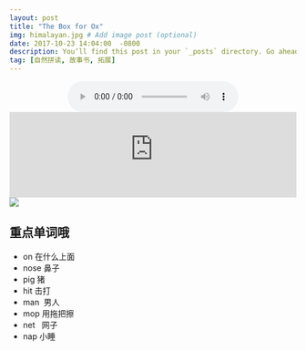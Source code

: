 ```yaml
---
layout: post
title: "The Box for Ox"
img: himalayan.jpg # Add image post (optional)
date: 2017-10-23 14:04:00  -0800
description: You’ll find this post in your `_posts` directory. Go ahead and edit it and re-build the site to see your changes. # Add post description (optional)
tag: [自然拼读, 故事书, 拓展]
---
```


 
<center> <audio controls="controls" width="100%" ></center>
  <source src="http://7xqbv5.com1.z0.glb.clouddn.com/The%20Box%20for%20Ox.mp3" />

<embed  width="100%" src="http://7xqbv5.com1.z0.glb.clouddn.com/The%20Box%20for%20Ox.mp3" />
</audio>

 



<img src="http://7xqbv5.com1.z0.glb.clouddn.com/The%20Box%20for%20Ox.png" style="max-width:100%;"/>




## 重点单词哦
- on       在什么上面
- nose     鼻子
- pig      猪
- hit      击打
- man      男人
- mop      用拖把擦 
- net      网子
- nap      小睡
